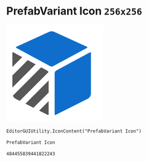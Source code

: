 # PrefabVariant Icon `256x256`
<img src="/img/PrefabVariant%20Icon.png" width=256 height=256>

``` CSharp
EditorGUIUtility.IconContent("PrefabVariant Icon")
```
```
PrefabVariant Icon
```
```
484455839441822243
```

